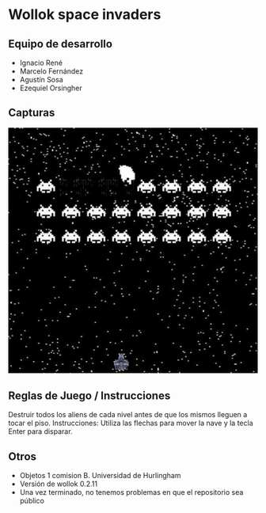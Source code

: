 # Wollok space invaders

## Equipo de desarrollo

- Ignacio René
- Marcelo Fernández
- Agustín Sosa
- Ezequiel Orsingher

## Capturas

![alt text](assets/image.png)

## Reglas de Juego / Instrucciones

Destruir todos los aliens de cada nivel antes de que los mismos lleguen a tocar el piso.
Instrucciones:
Utiliza las flechas para mover la nave y la tecla Enter para disparar.

## Otros

- Objetos 1 comision B. Universidad de Hurlingham
- Versión de wollok 0.2.11
- Una vez terminado, no tenemos problemas en que el repositorio sea público
